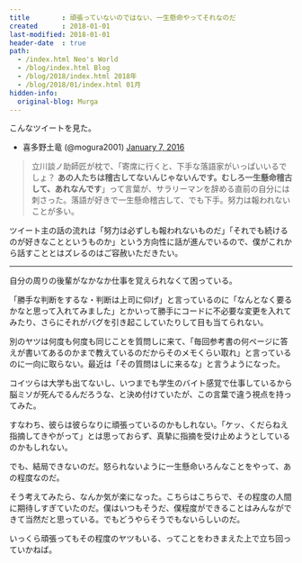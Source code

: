 ```yaml
---
title        : 頑張っていないのではない、一生懸命やってそれなのだ
created      : 2018-01-01
last-modified: 2018-01-01
header-date  : true
path:
  - /index.html Neo's World
  - /blog/index.html Blog
  - /blog/2018/index.html 2018年
  - /blog/2018/01/index.html 01月
hidden-info:
  original-blog: Murga
---
```


こんなツイートを見た。

- 喜多野土竜 (@mogura2001) [January 7, 2016](https://twitter.com/mogura2001/status/685047592292454401)

> 立川談ノ助師匠が枕で、「寄席に行くと、下手な落語家がいっぱいいるでしょ？ **あの人たちは稽古してないんじゃないんです。むしろ一生懸命稽古して、あれなんです**」って言葉が、サラリーマンを辞める直前の自分には刺さった。落語が好きで一生懸命稽古して、でも下手。努力は報われないことが多い。

ツイート主の話の流れは「努力は必ずしも報われないものだ」「それでも続けるのが好きなことというものか」という方向性に話が進んでいるので、僕がこれから話すこととはズレるのはご容赦いただきたい。

---

自分の周りの後輩がなかなか仕事を覚えられなくて困っている。

「勝手な判断をするな・判断は上司に仰げ」と言っているのに「なんとなく要るかなと思って入れてみました」とかいって勝手にコードに不必要な変更を入れてみたり、さらにそれがバグを引き起こしていたりして目も当てられない。

別のヤツは何度も何度も同じことを質問しに来て、「毎回参考書の何ページに答えが書いてあるのかまで教えているのだからそのメモくらい取れ」と言っているのに一向に取らない。最近は「その質問はしに来るな」と言うようになった。

コイツらは大学も出てないし、いつまでも学生のバイト感覚で仕事しているから脳ミソが死んでるんだろうな、と決め付けていたが、この言葉で違う視点を持ってみた。

すなわち、彼らは彼らなりに頑張っているのかもしれない。「ケッ、くだらねえ指摘してきやがって」とは思っておらず、真摯に指摘を受け止めようとしているのかもしれない。

でも、結局できないのだ。怒られないように一生懸命いろんなことをやって、あの程度なのだ。

そう考えてみたら、なんか気が楽になった。こちらはこちらで、その程度の人間に期待しすぎていたのだ。僕はいつもそうだ、僕程度ができることはみんなができて当然だと思っている。でもどうやらそうでもないらしいのだ。

いっくら頑張ってもその程度のヤツもいる、ってことをわきまえた上で立ち回っていかねば。
